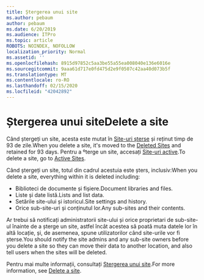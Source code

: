 ```yaml
---
title: Ștergerea unui site
ms.author: pebaum
author: pebaum
ms.date: 6/20/2019
ms.audience: ITPro
ms.topic: article
ROBOTS: NOINDEX, NOFOLLOW
localization_priority: Normal
ms.assetid: ''
ms.openlocfilehash: 8915d97852c5aa3be55a55ea008040e136e6016e
ms.sourcegitcommit: 9aaa61d717e0fd475d2e9f0507c42aa40d073b5f
ms.translationtype: MT
ms.contentlocale: ro-RO
ms.lasthandoff: 02/15/2020
ms.locfileid: "42042892"
---
```

# <a name="delete-a-site"></a><span data-ttu-id="5d46a-102">Ștergerea unui site</span><span class="sxs-lookup"><span data-stu-id="5d46a-102">Delete a site</span></span>

<span data-ttu-id="5d46a-103">Când ștergeți un site, acesta este mutat în [Site-uri șterse](https://admin.microsoft.com/sharepoint?page=recyclebin&modern=true) și reținut timp de 93 de zile.</span><span class="sxs-lookup"><span data-stu-id="5d46a-103">When you delete a site, it's moved to the [Deleted Sites](https://admin.microsoft.com/sharepoint?page=recyclebin&modern=true) and retained for 93 days.</span></span> <span data-ttu-id="5d46a-104">Pentru a ºterge un site, accesați [Site-uri active](https://admin.microsoft.com/sharepoint?page=sitemanagement&modern=true).</span><span class="sxs-lookup"><span data-stu-id="5d46a-104">To delete a site, go to [Active Sites](https://admin.microsoft.com/sharepoint?page=sitemanagement&modern=true).</span></span> 

<span data-ttu-id="5d46a-105">Când ștergeți un site, totul din cadrul acestuia este șters, inclusiv:</span><span class="sxs-lookup"><span data-stu-id="5d46a-105">When you delete a site, everything within it is deleted including:</span></span>

- <span data-ttu-id="5d46a-106">Biblioteci de documente și fișiere.</span><span class="sxs-lookup"><span data-stu-id="5d46a-106">Document libraries and files.</span></span>
- <span data-ttu-id="5d46a-107">Liste și date listă.</span><span class="sxs-lookup"><span data-stu-id="5d46a-107">Lists and list data.</span></span>
- <span data-ttu-id="5d46a-108">Setările site-ului și istoricul.</span><span class="sxs-lookup"><span data-stu-id="5d46a-108">Site settings and history.</span></span>
- <span data-ttu-id="5d46a-109">Orice sub-site-uri și conținutul lor.</span><span class="sxs-lookup"><span data-stu-id="5d46a-109">Any sub-sites and their contents.</span></span>

<span data-ttu-id="5d46a-110">Ar trebui să notificați administratorii site-ului și orice proprietari de sub-site-ul înainte de a șterge un site, astfel încât acestea să poată muta datele lor în altă locație, și, de asemenea, spune utilizatorilor când site-urile vor fi șterse.</span><span class="sxs-lookup"><span data-stu-id="5d46a-110">You should notify the site admins and any sub-site owners before you delete a site so they can move their data to another location, and also tell users when the sites will be deleted.</span></span>

<span data-ttu-id="5d46a-111">Pentru mai multe informații, consultați [Ștergerea unui site](https://docs.microsoft.com/sharepoint/delete-site-collection).</span><span class="sxs-lookup"><span data-stu-id="5d46a-111">For more information, see [Delete a site](https://docs.microsoft.com/sharepoint/delete-site-collection).</span></span>

